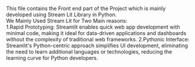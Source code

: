 This file contains the Front end part of the Project which is mainly developed using Stream Lit Library in Python.                                                               
We Mainly Used Stream Lit for Two Main reasons:                                                                                                                                  
1.Rapid Prototyping: Streamlit enables quick web app development with minimal code, making it ideal for data-driven applications and dashboards without the complexity of traditional web frameworks.
2.Pythonic Interface: Streamlit's Python-centric approach simplifies UI development, eliminating the need to learn additional languages or technologies, reducing the learning curve for Python developers.
